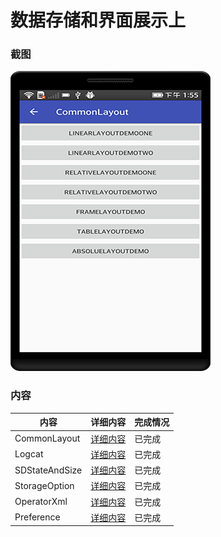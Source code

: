 # 数据存储和界面展示上

### 截图
![截图](https://github.com/BruceAnda/HMAndroid/blob/master/screenshot/day02/pic/pic.png)

### 内容
| 内容 | 详细内容 | 完成情况 |
|-----|-----|-----|
| CommonLayout | [详细内容]() | 已完成 |
| Logcat | [详细内容]() | 已完成 |
| SDStateAndSize | [详细内容]() | 已完成 |
| StorageOption | [详细内容]() | 已完成 |
| OperatorXml | [详细内容]() | 已完成 |
| Preference | [详细内容]() | 已完成 |